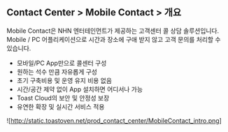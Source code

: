 ## Contact Center > Mobile Contact > 개요
Mobile Contact은 NHN 엔터테인먼트가 제공하는 고객센터 콜 상담 솔루션입니다. 
Mobile / PC 어플리케이션으로 시간과 장소에 구애 받지 않고 고객 문의를 처리할 수 있습니다.

* 모바일/PC App만으로 콜센터 구성
* 원하는 석수 만큼 자유롭게 구성
* 초기 구축비용 및 운영 유지 비용 없음
* 시간/공간 제약 없이 App 설치하면 어디서나 가능
* Toast Cloud의 보안 및 안정성 보장
* 유연한 확장 및 실시간 서비스 적용

![http://static.toastoven.net/prod_contact_center/MobileContact_intro.png]
